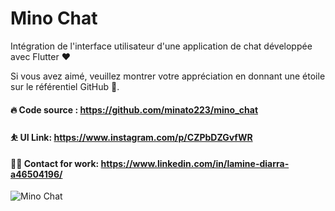 # Mino Chat

Intégration de l'interface utilisateur d'une application de chat développée avec Flutter ❤️

Si vous avez aimé, veuillez montrer votre appréciation en donnant une étoile sur le référentiel GitHub 🚀.

#### 🔥 Code source : https://github.com/minato223/mino_chat
#### ⛹️ UI Link: https://www.instagram.com/p/CZPbDZGvfWR
#### 👨‍💻 Contact for work: https://www.linkedin.com/in/lamine-diarra-a46504196/
![Mino Chat](https://cdn.dribbble.com/userupload/4214233/file/original-a4c80caf8bc6bcccd9ff44fc43c4f41d.png)
